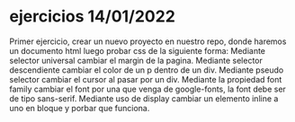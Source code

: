 # ejercicios 14/01/2022

Primer ejercicio,  crear un nuevo proyecto en nuestro repo, donde haremos un documento  html  luego probar css de la siguiente forma:
Mediante selector universal cambiar el margin de la pagina.
Mediante selector descendiente cambiar el color  de un p dentro de un div.
Mediante pseudo selector cambiar el cursor al pasar por un div.
Mediante la propiedad font family cambiar el font por una que venga de google-fonts, la font debe ser de tipo sans-serif.
Mediante uso de display cambiar un elemento inline a uno en bloque y porbar que funciona.